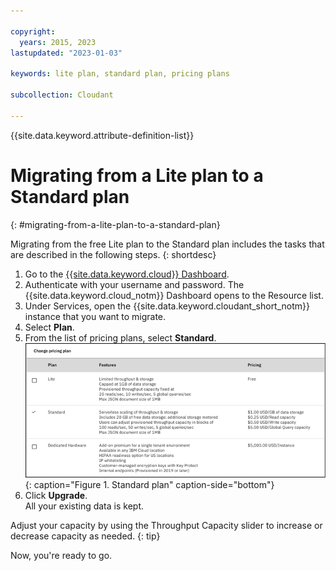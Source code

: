 ```yaml
---

copyright:
  years: 2015, 2023
lastupdated: "2023-01-03"

keywords: lite plan, standard plan, pricing plans

subcollection: Cloudant

---
```


{{site.data.keyword.attribute-definition-list}}

# Migrating from a Lite plan to a Standard plan
{: #migrating-from-a-lite-plan-to-a-standard-plan}

Migrating from the free Lite plan to the Standard plan includes the tasks that are described in the following steps. 
{: shortdesc}

1.  Go to the [{{site.data.keyword.cloud}} Dashboard](https://cloud.ibm.com/).
2. Authenticate with your username and password. 
   The {{site.data.keyword.cloud_notm}} Dashboard opens to the Resource list.
3.  Under Services, open the {{site.data.keyword.cloudant_short_notm}} instance that you want to migrate. 
4.  Select **Plan**. 
5.  From the list of pricing plans, select **Standard**.  
   ![Standard plan is a serverless scaling of throughput and storage. Includes 20 GB of free data storage, more storage metered. Users can adjust provisioned throughput capacity in blocks of 100 reads/sec, 50 writes/sec, 5 global queries/sec. Max JSON document size of 1 MB. $1.00 USD/GB of data storage. $0.25 USD/Read capacity. $0.50 USD/Write capacity. $5.00 USD/Global Query capacity. ](../images/migrate3.png){: caption="Figure 1. Standard plan" caption-side="bottom"} 
6.  Click **Upgrade**.  
   All your existing data is kept.

Adjust your capacity by using the Throughput Capacity slider to increase or decrease capacity as needed.
{: tip} 
 
Now, you're ready to go.
